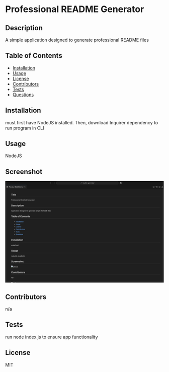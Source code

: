 # Professional README Generator
  
  ## Description
  A simple application designed to generate professional README files 
  ## Table of Contents
  - [Installation](#installation)
  - [Usage](#usage)
  - [License](#license)
  - [Contributors](#contributors)
  - [Tests](#tests)
  - [Questions](#questions)
  ## Installation
  must first have NodeJS installed. Then, download Inquirer dependency to run program in CLI
  ## Usage
  NodeJS
  ## Screenshot 
  ![alt text](./assets/readme-screenshot.png)
  ## Contributors 
  n/a
  ## Tests 
  run node index.js to ensure app functionality
  ## License 
  MIT


